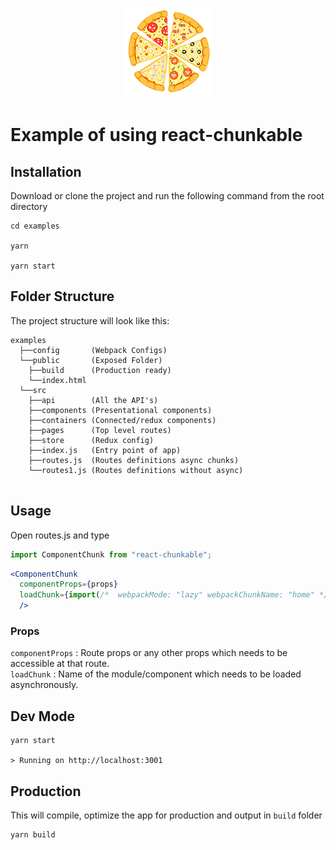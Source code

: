 <p align="center">
  <img src="https://github.com/kamleshchandnani/react-chunkable/blob/master/examples/src/logo/react-chunkable.png" />
  <br>
</p>

# Example of using react-chunkable
## Installation
Download or clone the project and run the following command from the root directory
```
cd examples

yarn

yarn start
```
## Folder Structure

The project structure will look like this:

```
examples
  ├──config       (Webpack Configs)
  └──public       (Exposed Folder)
    ├──build      (Production ready)
    └──index.html
  └──src      
    ├──api        (All the API's)
    ├──components (Presentational components)
    ├──containers (Connected/redux components)
    ├──pages      (Top level routes)
    ├──store      (Redux config)
    ├──index.js   (Entry point of app)
    ├──routes.js  (Routes definitions async chunks)
    └──routes1.js (Routes definitions without async)
  
```


## Usage
Open routes.js and type
```jsx
import ComponentChunk from "react-chunkable";
```

```jsx
<ComponentChunk
  componentProps={props}
  loadChunk={import(/*  webpackMode: "lazy" webpackChunkName: "home" */ "./pages/home")}
  />
```
### Props  
`componentProps` : Route props or any other props which needs to be accessible at that route.  
`loadChunk` : Name of the module/component which needs to be loaded asynchronously.

## Dev Mode

```
yarn start

> Running on http://localhost:3001
```

## Production
This will compile, optimize the app for production and output in `build` folder
```
yarn build
```

